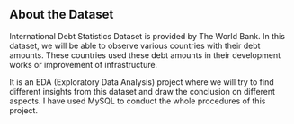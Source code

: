 ## About the Dataset


International Debt Statistics Dataset is provided by The World Bank. In this dataset, we will be able to observe various countries with their debt amounts. These countries used these debt amounts in their development works or improvement of infrastructure. 

It is an EDA (Exploratory Data Analysis) project where we will try to find different insights from this dataset and draw the conclusion on different aspects. I have used MySQL to conduct the whole procedures of this project. 
